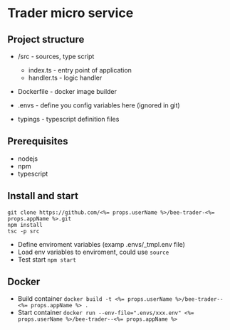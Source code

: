 # Trader micro service

## Project structure

+ /src - sources, type script  
  + index.ts - entry point of application
  + handler.ts - logic handler
    
+ Dockerfile - docker image builder
+ .envs - define you config variables here (ignored in git)
+ typings - typescript definition files    
  
## Prerequisites

+ nodejs
+ npm
+ typescript

## Install and start

```
git clone https://github.com/<%= props.userName %>/bee-trader-<%= props.appName %>.git
npm install
tsc -p src
```  

+ Define enviroment variables (examp .envs/_tmpl.env file)
+ Load env variables to enviroment, could use `source`
+ Test start `npm start` 

## Docker 

+ Build container `docker build -t <%= props.userName %>/bee-trader--<%= props.appName %> .`
+ Start container `docker run --env-file=".envs/xxx.env" <%= props.userName %>/bee-trader--<%= props.appName %>`
